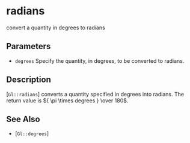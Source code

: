 # radians
convert a quantity in degrees to radians

## Parameters
- `degrees`
  Specify the quantity, in degrees, to be converted to radians.

## Description
[`Gl::radians`] converts a quantity specified in degrees into radians.
  The return value is ${ \pi \times degrees } \over 180$.

## See Also
- [`Gl::degrees`]
